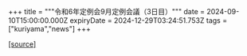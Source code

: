 +++
title = """令和6年定例会9月定例会議（3日目）"""
date = 2024-09-10T15:00:00.000Z
expiryDate = 2024-12-29T03:24:51.753Z
tags = ["kuriyama","news"]
+++


[[source]](https://www.town.kuriyama.hokkaido.jp/site/gikai/28820.html)
